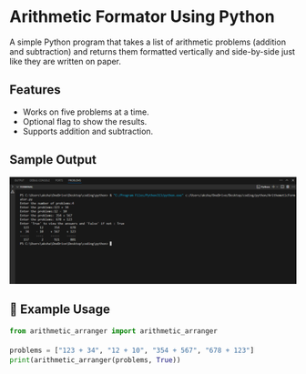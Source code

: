 # Arithmetic Formator Using Python

A simple Python program that takes a list of arithmetic problems (addition and subtraction) and returns them formatted vertically and side-by-side just like they are written on paper.

## Features

- Works on five problems at a time.
- Optional flag to show the results.
- Supports addition and subtraction.

## Sample Output

![SampleOutput](output_example.png)

## 🚀 Example Usage

```python
from arithmetic_arranger import arithmetic_arranger

problems = ["123 + 34", "12 + 10", "354 + 567", "678 + 123"]
print(arithmetic_arranger(problems, True))



